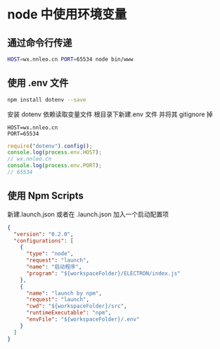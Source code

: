 # node 中使用环境变量

## 通过命令行传递

```bash
HOST=wx.nnleo.cn PORT=65534 node bin/www
```

## 使用 .env 文件

```bash
npm install dotenv --save
```

安装 dotenv 依赖读取变量文件 根目录下新建.env 文件 并将其 gitignore 掉

```env
HOST=wx.nnleo.cn
PORT=65534
```

```js
require("dotenv").config();
console.log(process.env.HOST);
// wx.nnleo.cn
console.log(process.env.PORT);
// 65534
```

## 使用 Npm Scripts

新建.launch.json 或者在 .launch.json 加入一个启动配置项

```json
{
  "version": "0.2.0",
  "configurations": [
    {
      "type": "node",
      "request": "launch",
      "name": "启动程序",
      "program": "${workspaceFolder}/ELECTRON/index.js"
    },
    {
      "name": "launch by npm",
      "request": "launch",
      "cwd": "${workspaceFolder}/src",
      "runtimeExecutable": "npm",
      "envFile": "${workspaceFolder}/.env"
    }
  ]
}
```
